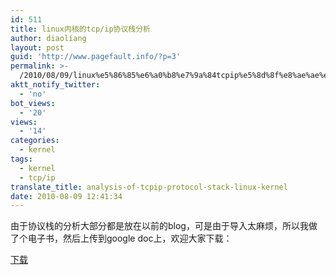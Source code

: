 ```yaml
---
id: 511
title: linux内核的tcp/ip协议栈分析
author: diaoliang
layout: post
guid: 'http://www.pagefault.info/?p=3'
permalink: >-
  /2010/08/09/linux%e5%86%85%e6%a0%b8%e7%9a%84tcpip%e5%8d%8f%e8%ae%ae%e6%a0%88%e5%88%86%e6%9e%90/
aktt_notify_twitter:
  - 'no'
bot_views:
  - '20'
views:
  - '14'
categories:
  - kernel
tags:
  - kernel
  - tcp/ip
translate_title: analysis-of-tcpip-protocol-stack-linux-kernel
date: 2010-08-09 12:41:34
---
```

由于协议栈的分析大部分都是放在以前的blog，可是由于导入太麻烦，所以我做了个电子书，然后上传到google doc上，欢迎大家下载：

<a title="download" href="http://docs.google.com/fileview?id=0BwW2sFmZEQNCZWM2MzcwNWQtYjhlNS00NGJlLThmYzgtZTJlNTZiNDk4MzYy&hl=enn" target="_blank">下载</a>